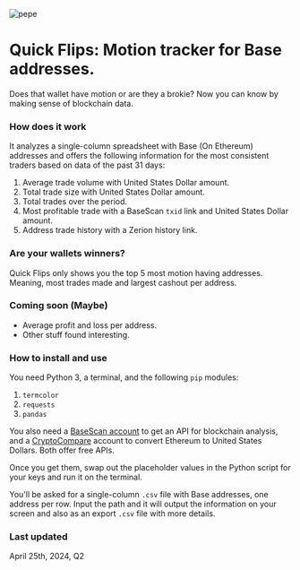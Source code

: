 ![pepe](https://github.com/adversarial-fi/quickflips/assets/168155085/de008f96-f1e2-418d-8730-3e490a04c4fd)
# Quick Flips: Motion tracker for Base addresses.

Does that wallet have motion or are they a brokie? Now you can know by making sense of blockchain data.

### How does it work

It analyzes a single-column spreadsheet with Base (On Ethereum) addresses and offers the following information for the most consistent traders based on data of the past 31 days:

1. Average trade volume with United States Dollar amount.
2. Total trade size with United States Dollar amount.
3. Total trades over the period.
4. Most profitable trade with a BaseScan `txid` link and United States Dollar amount.
5. Address trade history with a Zerion history link.

### Are your wallets winners?

Quick Flips only shows you the top 5 most motion having addresses. Meaning, most trades made and largest cashout per address.

### Coming soon (Maybe)

- Average profit and loss per address.
- Other stuff found interesting.

### How to install and use

You need Python 3, a terminal, and the following `pip` modules:

1. `termcolor`
2. `requests`
3. `pandas`

You also need a [BaseScan account](https://basescan.org/register) to get an API for blockchain analysis, and a [CryptoCompare](https://www.cryptocompare.com/) account to convert Ethereum to United States Dollars. Both offer free APIs.

Once you get them, swap out the placeholder values in the Python script for your keys and run it on the terminal.

You'll be asked for a single-column `.csv`  file with Base addresses, one address per row. Input the path and it will output the information on your screen and also as an export `.csv` file with more details.

### Last updated

April 25th, 2024, Q2
